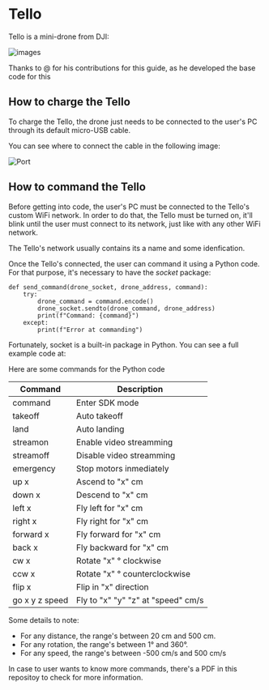 # Tello
Tello is a mini-drone from DJI:

![images](https://github.com/user-attachments/assets/d93c2721-7a1e-4f18-a25a-a3d25786c33e)

Thanks to @ for his contributions for this guide, as he developed the base code for this

## How to charge the Tello
To charge the Tello, the drone just needs to be connected to the user's PC through its default micro-USB cable. 

You can see where to connect the cable in the following image:

![Port](https://github.com/user-attachments/assets/e53976f5-3b7b-44a6-b0d2-17569b2e595d)

## How to command the Tello
Before getting into code, the user's PC must be connected to the Tello's custom WiFi network. In order to do that, the Tello must be turned on, it'll blink until the user must connect to its network, just like with any other WiFi network.

The Tello's network usually contains its a name and some idenfication.

Once the Tello's connected, the user can command it using a Python code. For that purpose, it's necessary to have the *socket* package:

    def send_command(drone_socket, drone_address, command):
	    try:
	        drone_command = command.encode()
	        drone_socket.sendto(drone_command, drone_address)
	        print(f"Command: {command}")
	    except:
	        print(f"Error at commanding")

Fortunately, socket is a built-in package in Python. You can see a full example code at:

Here are some commands for the Python code

|**Command**  | **Description** | 
|--|--|
| command |Enter SDK mode  |
|takeoff  | Auto takeoff |
| land | Auto landing |
| streamon | Enable video streamming |
| streamoff | Disable video streamming |
| emergency | Stop motors inmediately |
| up x | Ascend to "x" cm |
| down x | Descend to "x" cm |
| left x | Fly left for "x" cm |
| right x | Fly right for "x" cm |
| forward x | Fly forward for "x" cm |
| back x | Fly backward for "x" cm |
| cw x | Rotate "x" ° clockwise |
| ccw x | Rotate "x" ° counterclockwise |
| flip x | Flip in "x" direction |
| go x y z speed | Fly to "x" "y" "z" at "speed" cm/s |

Some details to note:

 - For any distance, the range's between 20 cm and 500 cm.
 - For any rotation, the range's between 1° and 360°.
 - For any speed, the range's between -500 cm/s and 500 cm/s

In case to user wants to know more commands, there's a PDF in this repositoy to check for more information.
